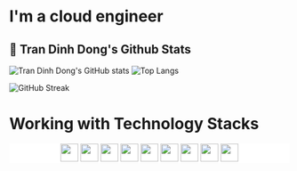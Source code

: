 # I'm a cloud engineer

## 👋 Tran Dinh Dong's Github Stats
![Tran Dinh Dong's GitHub stats](https://github-readme-stats.vercel.app/api?username=vanvuvuong&show_icons=true&theme=monokai&show=reviews,discussions_started,discussions_answered,prs_merged,prs_merged_percentage)
![Top Langs](https://github-readme-stats.vercel.app/api/top-langs/?username=vanvuvuong&size_weight=0.5&count_weight=0.5&theme=dark)

![GitHub Streak](https://streak-stats.demolab.com/?user=vanvuvuong&theme=dark)

# Working with Technology Stacks
<p align="center" style="background-color: white;">
  <img height="32" width="32" src="https://www.vectorlogo.zone/util/preview.html?image=/logos/linux/linux-icon.svg" />
  <img height="32" width="32" src="https://www.vectorlogo.zone/util/preview.html?image=/logos/amazon/amazon-icon.svg" />
  <img height="32" width="32" src="https://www.vectorlogo.zone/util/preview.html?image=/logos/terraformio/terraformio-icon.svg" />
  <img height="32" width="32" src="https://www.vectorlogo.zone/util/preview.html?image=/logos/docker/docker-official.svg" />
  <img height="32" width="32" src="https://www.vectorlogo.zone/util/preview.html?image=/logos/kubernetes/kubernetes-icon.svg" />
  <img height="32" width="32" src="https://www.vectorlogo.zone/util/preview.html?image=/logos/git-scm/git-scm-icon.svg" />
  <img height="32" width="32" src="hthttps://www.vectorlogo.zone/util/preview.html?image=/logos/gitlab/gitlab-icon.svg" />
  <img height="32" width="32" src="https://www.vectorlogo.zone/util/preview.html?image=/logos/python/python-icon.svg" />
  <img height="32" width="32" src="https://www.vectorlogo.zone/util/preview.html?image=/logos/golang/golang-icon.svg" />
</p>
